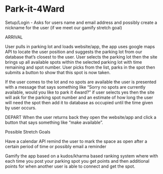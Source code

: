 # Park-it-4Ward


Setup/Login - Asks for users name and email address and possibly create a nickname for the user (if we meet our gamify stretch goal)

ARRIVAL

User pulls in parking lot and loads website/app, the app uses google maps API to locate the user position and suggests the parking lot from our database that’s closest to the user.  User selects the parking lot then the site brings up all available spots within the selected parking lot with time remaining and spot number.  User picks from the list, parks in the spot then submits a button to show that this spot is now taken.  

If the user comes to the lot and no spots are available the user is presented with a message that says something like “Sorry no spots are currently available, would you like to park it 4ward?” if user selects yes then the site will ask for the parking spot number and an estimate of how long the user will need the spot then add it to database as occupied until the time given by user occurs.

DEPART
When the user returns back they open the website/app and click a button that says something like “make available”.

Possible Stretch Goals  

Have a calendar API remind the user to mark the space as open after a certain period of time or possibly email a reminder

Gamify the app based on a kudos/kharma based ranking system where with each time you post your parking spot you get points and then additional points for when another user is able to connect and get the spot.  
